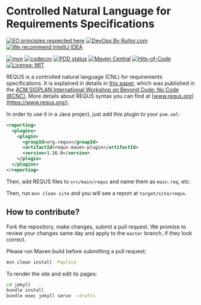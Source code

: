 # Controlled Natural Language for Requirements Specifications

[![EO principles respected here](https://www.elegantobjects.org/badge.svg)](https://www.elegantobjects.org)
[![DevOps By Rultor.com](https://www.rultor.com/b/yegor256/requs)](https://www.rultor.com/p/yegor256/requs)
[![We recommend IntelliJ IDEA](https://www.elegantobjects.org/intellij-idea.svg)](https://www.jetbrains.com/idea/)

[![mvn](https://github.com/yegor256/requs/actions/workflows/mvn.yml/badge.svg)](https://github.com/yegor256/requs/actions/workflows/mvn.yml)
[![codecov](https://codecov.io/gh/yegor256/requs/branch/master/graph/badge.svg)](https://codecov.io/gh/yegor256/requs)
[![PDD status](https://www.0pdd.com/svg?name=yegor256/requs)](https://www.0pdd.com/p?name=yegor256/requs)
[![Maven Central](https://maven-badges.herokuapp.com/maven-central/org.requs/requs/badge.svg)](https://maven-badges.herokuapp.com/maven-central/org.requs/requs)
[![Hits-of-Code](https://hitsofcode.com/github/yegor256/requs)](https://hitsofcode.com/view/github/yegor256/requs)
[![License: MIT](https://img.shields.io/badge/License-MIT-yellow.svg)](https://opensource.org/licenses/MIT)

REQUS is a controlled natural language (CNL) for requirements specifications.
It is explained in details in [this paper][pdf],
which was published in the
[ACM SIGPLAN International Workshop on Beyond Code: No Code (BCNC)][workshop].
More details about REQUS syntax you can find at
[www.requs.org](https://www.requs.org/).

In order to use it in a Java project, just add this plugin to your `pom.xml`:

```xml
<reporting>
  <plugins>
    <plugin>
      <groupId>org.requs</groupId>
      <artifactId>requs-maven-plugin</artifactId>
      <version>1.16.0</version>
    </plugin>
  </plugins>
</reporting>
```

Then, add REQUS files to `src/main/requs` and name them as `main.req`, etc.

Then, run `mvn clean site` and you will see a report at `target/site/requs`.

## How to contribute?

Fork the repository, make changes, submit a pull request.
We promise to review your changes same day and apply to
the `master` branch, if they look correct.

Please run Maven build before submitting a pull request:

```bash
mvn clean install -Pqulice
```

To render the site and edit its pages:

```bash
cd jekyll
bundle install
bundle exec jekyll serve --drafts
```

[pdf]: https://www.yegor256.com/pdf/2021/requs.pdf
[workshop]: https://dl.acm.org/doi/abs/10.1145/3486949.3486963
